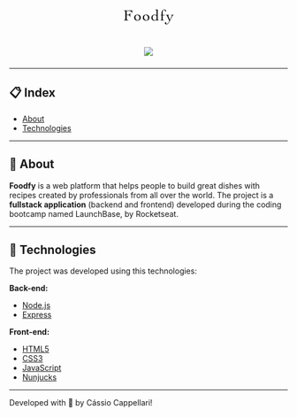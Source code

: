 <h1 align="center">
    <img src="./public/assets/logo.png">
</h1>

<h2 align="center">
    <img src="./public/assets/preview-foodfy.gif">
</h2>

---

## 📋 Index

- [About](#-about)
- [Technologies](#-technologies)

---

## 🍕 About

**Foodfy** is a web platform that helps people to build great dishes with recipes created by professionals from all over the world. The project is a **fullstack application** (backend and frontend) developed during the coding bootcamp named LaunchBase, by Rocketseat.

---

## 🤖 Technologies

The project was developed using this technologies:

**Back-end:**
- [Node.js](https://nodejs.org/en/)
- [Express](https://expressjs.com/)

**Front-end:**
- [HTML5](https://developer.mozilla.org/en-US/docs/Web/Guide/HTML/HTML5)
- [CSS3](https://developer.mozilla.org/en-US/docs/Archive/CSS3)
- [JavaScript](https://js.org/)
- [Nunjucks](https://mozilla.github.io/nunjucks/)

---

Developed with 💚 by Cássio Cappellari!